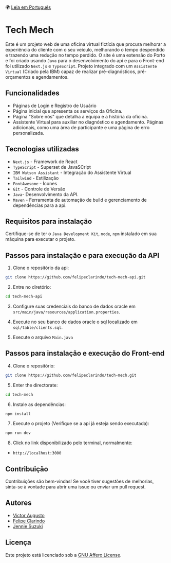 🌍 [Leia em Português](README.pt-BR.md)

# Tech Mech

Este é um projeto web de uma oficina virtual fictícia que procura melhorar a experiência do cliente com o seu veículo, melhorando o tempo despendido e trazendo uma redução no tempo perdido. O site é uma extensão do Porto e foi criado usando `Java` para o desenvolvimento do api e para o Front-end foi utilizado `Next.js` e `TypeScript`. Projeto integrado com um `Assistente Virtual` (Criado pela IBM) capaz de realizar pré-diagnósticos, pré-orçamentos e agendamentos.

## Funcionalidades

- Páginas de Login e Registro de Usuário
- Página inicial que apresenta os serviços da Oficina.
- Página "Sobre nós" que detalha a equipa e a história da oficina.
- Assistente Virtual para auxiliar no diagnóstico e agendamento.
  Páginas adicionais, como uma área de participante e uma página de erro personalizada.

## Tecnologias utilizadas

- `Next.js` - Framework de React
- `TypeScript` - Superset de JavaSCript
- `IBM Watson Assistant` - Integração do Assistente Virtual
- `Tailwind` - Estilização
- `FontAwesome` - Ícones
- `Git` - Controle de Versão
- `Java`- Desenvolvimento da API.
- `Maven` - Ferramenta de automação de build e gerenciamento de dependências para a api.

## Requisitos para instalação

Certifique-se de ter o `Java Development Kit`, `node`, `npm` instalado em sua máquina para executar o projeto.

## Passos para instalação e para execução da API

1. Clone o repositório da api:

```bash
git clone https://github.com/felipeclarindo/tech-mech-api.git
```

2. Entre no diretório:

```bash
cd tech-mech-api
```

3. Configure suas credenciais do banco de dados oracle em `src/main/java/resources/application.properties`.

4. Execute no seu banco de dados oracle o sql localizado em `sql/table/clients.sql`.

5. Execute o arquivo `Main.java`

## Passos para instalação e execução do Front-end

4. Clone o repositório:

```bash
git clone https://github.com/felipeclarindo/tech-mech.git
```

5. Enter the directorate:

```bash
cd tech-mech
```

6. Instale as dependências:

```bash
npm install
```

7. Execute o projeto (Verifique se a api já esteja sendo executada):

```bash
npm run dev
```

8. Click no link disponibilizado pelo terminal, normalmente:

- `http://localhost:3000`

## Contribuição

Contribuições são bem-vindas! Se você tiver sugestões de melhorias, sinta-se à vontade para abrir uma issue ou enviar um pull request.

## Autores

- [Victor Augusto](https://github.com/victoraugustogfavaro)
- [Felipe Clarindo](https://github.com/felipeclarindo)
- [Jennie Suzuki](https://github.com/jenniesuzuki)

## Licença

Este projeto está licenciado sob a [GNU Affero License](https://www.gnu.org/licenses/agpl-3.0.html).
